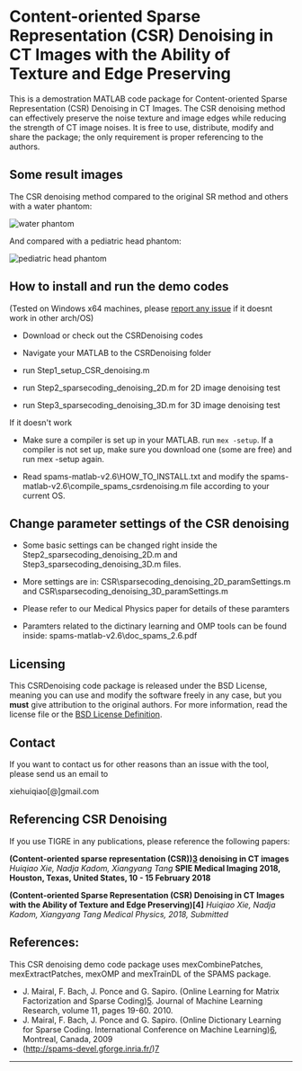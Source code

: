 Content-oriented Sparse Representation (CSR) Denoising in CT Images with the Ability of Texture and Edge Preserving
======

This is a demostration MATLAB code package for Content-oriented Sparse Representation (CSR) Denoising in CT Images. 
The CSR denoising method can effectively preserve the noise texture and image edges while reducing the strength of CT image noises. 
It is free to use, distribute, modify and share the package; the only requirement is proper referencing to the authors.

## Some result images

The CSR denoising method compared to the original SR method and others with a water phantom:

![water phantom](https://i.imgur.com/94OqOiS.png)

And compared with a pediatric head phantom:

![pediatric head phantom](https://i.imgur.com/UhadrNE.jpg)

## How to install and run the demo codes

(Tested on Windows x64 machines, please [report any issue][1] if it doesnt work in other arch/OS)
 
   - Download or check out the CSRDenoising codes
   
   - Navigate your MATLAB to the CSRDenoising folder
   
   - run Step1_setup_CSR_denoising.m
   
   - run Step2_sparsecoding_denoising_2D.m for 2D image denoising test
   
   - run Step3_sparsecoding_denoising_3D.m for 3D image denoising test
   
If it doesn't work
   
   - Make sure a compiler is set up in your MATLAB. run `mex -setup`. If a 
     compiler is not set up, make sure you download one (some are free)
     and run mex -setup again.
   
   - Read spams-matlab-v2.6\HOW_TO_INSTALL.txt and modify the spams-matlab-v2.6\compile_spams_csrdenoising.m file 
     according to your current OS.

## Change parameter settings of the CSR denoising

   - Some basic settings can be changed right inside the Step2_sparsecoding_denoising_2D.m 
     and Step3_sparsecoding_denoising_3D.m files.
     
   - More settings are in: CSR\sparsecoding_denoising_2D_paramSettings.m and 
     CSR\sparsecoding_denoising_3D_paramSettings.m
     
   - Please refer to our Medical Physics paper for details of these paramters
   
   - Paramters related to the dictinary learning and OMP tools can be found inside: spams-matlab-v2.6\doc_spams_2.6.pdf

## Licensing

This CSRDenoising code package is released under the BSD License, meaning you can use and modify 
the software freely in any case, but you **must** give attribution to the original authors.
For more information, read the license file or the [BSD License Definition][2].

## Contact

If you want to contact us for other reasons than an issue with the tool, please send us an email to

xiehuiqiao[@]gmail.com

## Referencing CSR Denoising

If you use TIGRE in any publications, please reference the following papers:

**(Content-oriented sparse representation (CSR))[3] denoising in CT images**
*Huiqiao Xie, Nadja Kadom, Xiangyang Tang*
**SPIE Medical Imaging 2018, Houston, Texas, United States, 10 - 15 February 2018**

**(Content-oriented Sparse Representation (CSR) Denoising in CT Images with the Ability of Texture and Edge Preserving)[4]**
*Huiqiao Xie, Nadja Kadom, Xiangyang Tang*
*Medical Physics, 2018, Submitted*

## References:

This CSR denoising demo code package uses mexCombinePatches, mexExtractPatches, mexOMP and mexTrainDL of the SPAMS package.

 * J. Mairal, F. Bach, J. Ponce and G. Sapiro. (Online Learning for Matrix Factorization and Sparse Coding)[5]. Journal of Machine Learning Research, volume 11, pages 19-60. 2010.
 * J. Mairal, F. Bach, J. Ponce and G. Sapiro. (Online Dictionary Learning for Sparse Coding. International Conference on Machine Learning)[6], Montreal, Canada, 2009
 * (http://spams-devel.gforge.inria.fr/)[7]
 
---

[1]: https://github.com/xiehq/CSRDenoising/issues
[2]: http://www.linfo.org/bsdlicense.html
[3]: 
[4]: 
[5]: http://www.jmlr.org/papers/volume11/mairal10a/mairal10a.pdf
[6]: http://www.di.ens.fr/willow/pdfs/icml09.pdf
[7]: http://spams-devel.gforge.inria.fr/
